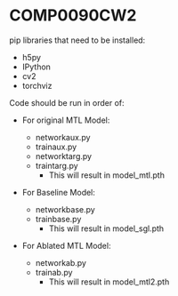 # COMP0090CW2
pip libraries that need to be installed:
  - h5py
  - IPython
  - cv2
  - torchviz

Code should be run in order of:

  - For original MTL Model:
    - networkaux.py
    - trainaux.py
    - networktarg.py
    - traintarg.py
      - This will result in model_mtl.pth
    
    
  - For Baseline Model:
    - networkbase.py
    - trainbase.py
      - This will result in model_sgl.pth
    
  - For Ablated MTL Model:
    - networkab.py
    - trainab.py
      - This will result in model_mtl2.pth
